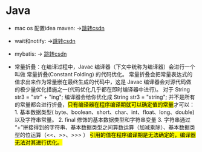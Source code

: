 # Java
* mac os 配置idea maven: ->[跳转csdn](https://blog.csdn.net/weixin_43805744/article/details/128023702?ops_request_misc=%257B%2522request%255Fid%2522%253A%2522170658296816800182153994%2522%252C%2522scm%2522%253A%252220140713.130102334..%2522%257D&request_id=170658296816800182153994&biz_id=0&utm_medium=distribute.pc_search_result.none-task-blog-2~all~baidu_landing_v2~default-6-128023702-null-null.142%5Ev99%5Epc_search_result_base9&utm_term=Mac%20设置maven&spm=1018.2226.3001.4187)

* wait和notify: ->[跳转csdn](https://blog.csdn.net/xhhhx_/article/details/124182042)

* mybatis: -> [跳转csdn](https://blog.csdn.net/vcj1009784814/article/details/106391982?ops_request_misc=%257B%2522request%255Fid%2522%253A%2522170728639716800182724145%2522%252C%2522scm%2522%253A%252220140713.130102334..%2522%257D&request_id=170728639716800182724145&biz_id=0&utm_medium=distribute.pc_search_result.none-task-blog-2~all~top_positive~default-1-106391982-null-null.142%5Ev99%5Epc_search_result_base9&utm_term=mybatis&spm=1018.2226.3001.4187)

* 常量折叠：在编译过程中，Javac 编译器（下文中统称为编译器）会进行一个叫做 常量折叠(Constant Folding) 的代码优化。
            常量折叠会把常量表达式的值求出来作为常量嵌在最终生成的代码中，这是 Javac 编译器会对源代码做的极少量优化措施之一(代码优化几乎都在即时编译器中进行)。
            对于 String str3 = "str" + "ing"; 编译器会给你优化成 String str3 = "string"; 
            并不是所有的常量都会进行折叠，<mark>只有编译器在程序编译期就可以确定值的常量</mark>才可以：
            1. 基本数据类型( byte、boolean、short、char、int、float、long、double)以及字符串常量。
            2. final 修饰的基本数据类型和字符串变量
            3. 字符串通过 “+”拼接得到的字符串、基本数据类型之间算数运算（加减乘除）、基本数据类型的位运算（<<、>>、>>> ）
            <mark>引用的值在程序编译期是无法确定的，编译器无法对其进行优化。</mark>